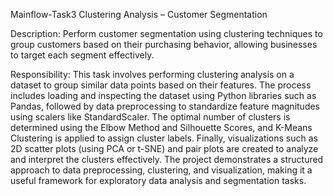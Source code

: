 Mainflow-Task3
Clustering Analysis – Customer Segmentation

Description: Perform customer segmentation using clustering techniques to group customers based on their purchasing behavior, allowing businesses to target each segment effectively.


Responsibility: This task involves performing clustering analysis on a dataset to group similar data points based on their features. The process includes loading and inspecting the dataset using Python libraries such as Pandas, followed by data preprocessing to standardize feature magnitudes using scalers like StandardScaler. The optimal number of clusters is determined using the Elbow Method and Silhouette Scores, and K-Means Clustering is applied to assign cluster labels. Finally, visualizations such as 2D scatter plots (using PCA or t-SNE) and pair plots are created to analyze and interpret the clusters effectively. The project demonstrates a structured approach to data preprocessing, clustering, and visualization, making it a useful framework for exploratory data analysis and segmentation tasks.
